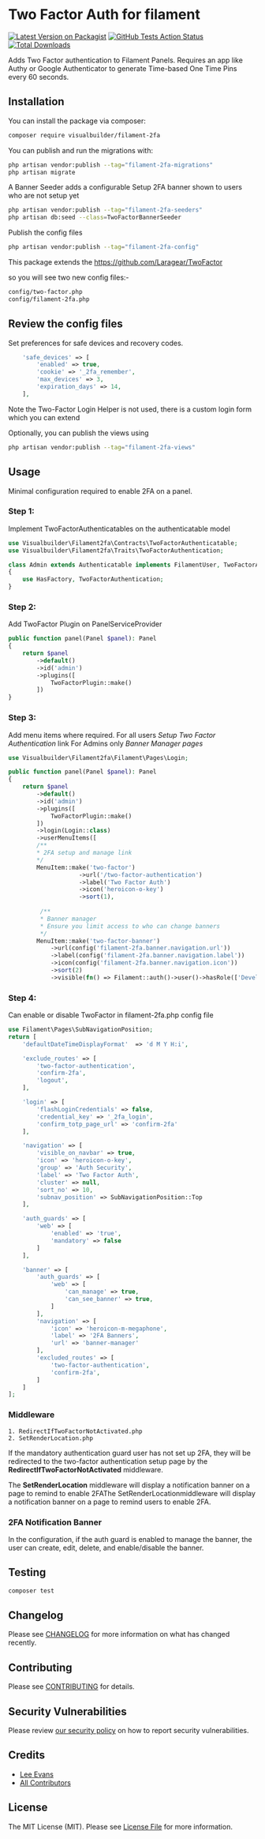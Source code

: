 # Two Factor Auth for filament

[![Latest Version on Packagist](https://img.shields.io/packagist/v/visualbuilder/filament-2fa.svg?style=flat-square)](https://packagist.org/packages/visualbuilder/filament-2fa)
[![GitHub Tests Action Status](https://img.shields.io/github/actions/workflow/status/visualbuilder/filament-2fa/run-tests.yml?branch=main&label=tests&style=flat-square)](https://github.com/visualbuilder/filament-2fa/actions?query=workflow%3Arun-tests+branch%3Amain)
[![Total Downloads](https://img.shields.io/packagist/dt/visualbuilder/filament-2fa.svg?style=flat-square)](https://packagist.org/packages/visualbuilder/filament-2fa)


Adds Two Factor authentication to Filament Panels. 
Requires an app like Authy or Google Authenticator to generate Time-based One Time Pins every 60 seconds.



## Installation

You can install the package via composer:

```bash
composer require visualbuilder/filament-2fa
```

You can publish and run the migrations with:

```bash
php artisan vendor:publish --tag="filament-2fa-migrations"
php artisan migrate
```

A Banner Seeder adds a configurable Setup 2FA banner shown to users who are not setup yet
```bash
php artisan vendor:publish --tag="filament-2fa-seeders"
php artisan db:seed --class=TwoFactorBannerSeeder
```

Publish the config files
```bash
php artisan vendor:publish --tag="filament-2fa-config"
```
This package extends the https://github.com/Laragear/TwoFactor

so you will see two new config files:-
```bash
config/two-factor.php
config/filament-2fa.php
```

## Review the config files
Set preferences for safe devices and recovery codes.


```php
    'safe_devices' => [
        'enabled' => true,
        'cookie' => '_2fa_remember',
        'max_devices' => 3,
        'expiration_days' => 14,
    ],
```

Note the  Two-Factor Login Helper is not used, there is a custom login form which you can extend


Optionally, you can publish the views using
```bash
php artisan vendor:publish --tag="filament-2fa-views"
```


## Usage
Minimal configuration required to enable 2FA on a panel.

### Step 1:

Implement TwoFactorAuthenticatables on the authenticatable model

```php
use Visualbuilder\Filament2fa\Contracts\TwoFactorAuthenticatable;
use Visualbuilder\Filament2fa\Traits\TwoFactorAuthentication;

class Admin extends Authenticatable implements FilamentUser, TwoFactorAuthenticatable
{
    use HasFactory, TwoFactorAuthentication;
}
```

### Step 2:

Add TwoFactor Plugin on PanelServiceProvider

```php
public function panel(Panel $panel): Panel
{
    return $panel
        ->default()
        ->id('admin')
        ->plugins([
            TwoFactorPlugin::make()
        ])
}
```

### Step 3:

Add menu items where required.
For all users  *Setup Two Factor Authentication* link 
For Admins only *Banner Manager pages*


```php
use Visualbuilder\Filament2fa\Filament\Pages\Login;

public function panel(Panel $panel): Panel
{
    return $panel
        ->default()
        ->id('admin')
        ->plugins([
            TwoFactorPlugin::make()
        ])
        ->login(Login::class)
        ->userMenuItems([
        /**
        * 2FA setup and manage link
        */
        MenuItem::make('two-factor')
                    ->url('/two-factor-authentication')
                    ->label('Two Factor Auth')
                    ->icon('heroicon-o-key')
                    ->sort(1),
                    
         /**
         * Banner manager
         * Ensure you limit access to who can change banners 
         */           
        MenuItem::make('two-factor-banner')
            ->url(config('filament-2fa.banner.navigation.url'))
            ->label(config('filament-2fa.banner.navigation.label'))
            ->icon(config('filament-2fa.banner.navigation.icon'))
            ->sort(2)
            ->visible(fn() => Filament::auth()->user()->hasRole(['Developer', 'Super Admin'],'web'))
```

### Step 4:

Can enable or disable TwoFactor in filament-2fa.php config file

```php
use Filament\Pages\SubNavigationPosition;
return [
    'defaultDateTimeDisplayFormat'  => 'd M Y H:i',

    'exclude_routes' => [
        'two-factor-authentication',
        'confirm-2fa',
        'logout',
    ],

    'login' => [
        'flashLoginCredentials' => false,
        'credential_key' => '_2fa_login',
        'confirm_totp_page_url' => 'confirm-2fa'
    ],

    'navigation' => [
        'visible_on_navbar' => true,
        'icon' => 'heroicon-o-key',
        'group' => 'Auth Security',
        'label' => 'Two Factor Auth',
        'cluster' => null,
        'sort_no' => 10,
        'subnav_position' => SubNavigationPosition::Top
    ],

    'auth_guards' => [
        'web' => [
            'enabled' => 'true', 
            'mandatory' => false
        ]
    ],

    'banner' => [        
        'auth_guards' => [
            'web' => [
                'can_manage' => true,
                'can_see_banner' => true,
            ]
        ],
        'navigation' => [
            'icon' => 'heroicon-m-megaphone',
            'label' => '2FA Banners',
            'url' => 'banner-manager'
        ],
        'excluded_routes' => [
            'two-factor-authentication',
            'confirm-2fa',
        ]
    ]
];
```

### Middleware
```
1. RedirectIfTwoFactorNotActivated.php
2. SetRenderLocation.php
```
If the mandatory authentication guard user has not set up 2FA, they will be redirected to the two-factor authentication setup page by the **RedirectIfTwoFactorNotActivated** middleware.

The **SetRenderLocation** middleware will display a notification banner on a page to remind to enable 2FAThe SetRenderLocationmiddleware will display a notification banner on a page to remind users to enable 2FA.

### 2FA Notification Banner
In the configuration, if the auth guard is enabled to manage the banner, the user can create, edit, delete, and enable/disable the banner. 

## Testing

```bash
composer test
```

## Changelog

Please see [CHANGELOG](CHANGELOG.md) for more information on what has changed recently.

## Contributing

Please see [CONTRIBUTING](.github/CONTRIBUTING.md) for details.

## Security Vulnerabilities

Please review [our security policy](../../security/policy) on how to report security vulnerabilities.

## Credits

- [Lee Evans](https://github.com/lee)
- [All Contributors](../../contributors)

## License

The MIT License (MIT). Please see [License File](LICENSE.md) for more information.
